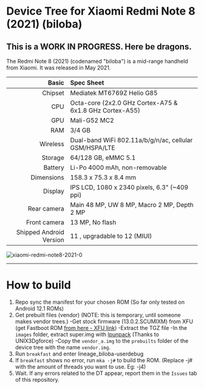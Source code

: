 # Device Tree for Xiaomi Redmi Note 8 (2021) (biloba)
## This is a WORK IN PROGRESS. Here be dragons.

The Redmi Note 8 (2021) (codenamed "biloba") is a mid-range handheld from Xiaomi.
It was released in May 2021.

|                   Basic | Spec Sheet                                                    |
| ----------------------: | :------------------------------------------------------------ |
| Chipset                 | Mediatek MT6769Z Helio G85                                    | 
| CPU                     | Octa-core (2x2.0 GHz Cortex-A75 & 6x1.8 GHz Cortex-A55)       |
| GPU                     | Mali-G52 MC2                                                  |
| RAM                     | 3/4 GB                                                        |
| Wireless                | Dual-band WiFi 802.11a/b/g/n/ac, cellular GSM/HSPA/LTE        |
| Storage                 | 64/128 GB, eMMC 5.1                                           |
| Battery                 | Li-Po 4000 mAh, non-removable                                 |
| Dimensions              | 158.3 x 75.3 x 8.4 mm                                         |
| Display                 | IPS LCD, 1080 x 2340 pixels, 6.3" (~409 ppi)                  |
| Rear camera             | Main 48 MP, UW 8 MP, Macro 2 MP, Depth 2 MP                   |
| Front camera            | 13 MP, No flash                                               |
| Shipped Android Version | 11 , upgradable to 12 (MIUI)                                  |


![xiaomi-redmi-note8-2021-0](https://user-images.githubusercontent.com/67978777/190860585-55948bbc-5e02-4fb6-ae48-c3cc5c9f71e6.jpg)

---
# How to build
1. Repo sync the manifest for your chosen ROM (So far only tested on Android 12.1 ROMs)
2. Get prebuilt files (vendor) (NOTE: this is temporary, until someone makes vendor trees.)
    -Get stock firmware (13.0.2.SCUMIXM) from XFU (get Fastboot ROM [from here - XFU link](https://xiaomifirmwareupdater.com/miui/biloba/stable/V13.0.4.0.SCUMIXM/))
    -Extract the TGZ file
    -In the `images` folder, extract super.img with [lpunpack](https://github.com/unix3dgforce/lpunpack) (Thanks to UNIX3Dgforce)
    -Copy the `vendor_a.img` to the `prebuilts` folder of the device tree with the name `vendor.img`.
3. Run `breakfast` and enter lineage_biloba-userdebug
4. If `breakfast` shows no error, run `mka -j#` to build the ROM. (Replace -j# with the amount of threads you want to use. Eg: -j4)
5. Wait. If any errors related to the DT appear, report them in the `Issues` tab of this repository.
